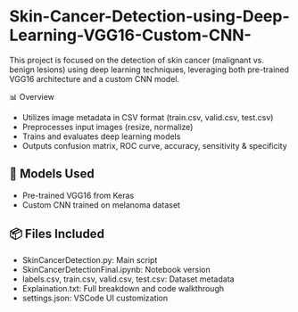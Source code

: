 # Skin-Cancer-Detection-using-Deep-Learning-VGG16-Custom-CNN-
This project is focused on the detection of skin cancer (malignant vs. benign lesions) using deep learning techniques, leveraging both pre-trained VGG16 architecture and a custom CNN model.




 📊 Overview

- Utilizes image metadata in CSV format (train.csv, valid.csv, test.csv)
- Preprocesses input images (resize, normalize)
- Trains and evaluates deep learning models
- Outputs confusion matrix, ROC curve, accuracy, sensitivity & specificity

## 🧠 Models Used

- Pre-trained VGG16 from Keras
- Custom CNN trained on melanoma dataset

## 📦 Files Included

- SkinCancerDetection.py: Main script
- SkinCancerDetectionFinal.ipynb: Notebook version
- labels.csv, train.csv, valid.csv, test.csv: Dataset metadata
- Explaination.txt: Full breakdown and code walkthrough
- settings.json: VSCode UI customization
